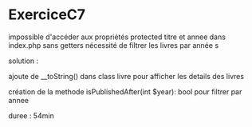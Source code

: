 # ExerciceC7

impossible d'accéder aux propriétés protected titre et annee dans index.php sans getters
nécessité de filtrer les livres par année s

solution :

 ajoute de  __toString() dans class livre pour afficher les details des livres 

 création de la methode isPublishedAfter(int $year): bool pour filtrer par annee

duree : 54min